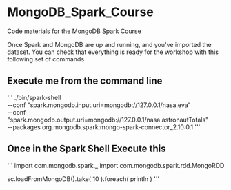 # MongoDB_Spark_Course
Code materials for the MongoDB Spark Course

Once Spark and MongoDB are up and running, and you've imported the dataset. You can check that everything is ready for the workshop with this following set of commands

## Execute me from the command line
'''
./bin/spark-shell \
--conf "spark.mongodb.input.uri=mongodb://127.0.0.1/nasa.eva" \
--conf "spark.mongodb.output.uri=mongodb://127.0.0.1/nasa.astronautTotals" \
--packages org.mongodb.spark:mongo-spark-connector_2.10:0.1
'''

## Once in the Spark Shell Execute this
'''
import com.mongodb.spark._
import com.mongodb.spark.rdd.MongoRDD

sc.loadFromMongoDB().take( 10 ).foreach( println )
'''
